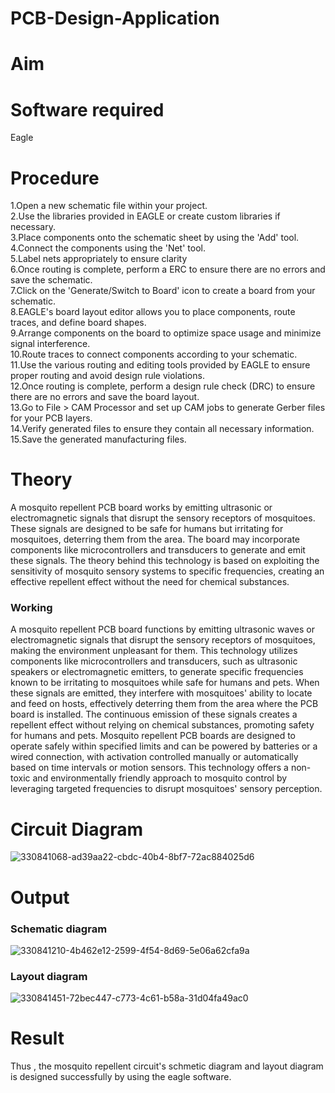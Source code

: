 # PCB-Design-Application
# Aim


# Software required
Eagle

# Procedure
1.Open a new schematic file within your project.</br>
2.Use the libraries provided in EAGLE or create custom libraries if necessary.</br>
3.Place components onto the schematic sheet by using the 'Add' tool.</br>
4.Connect the components using the 'Net' tool.</br>
5.Label nets appropriately to ensure clarity</br>
6.Once routing is complete, perform a ERC to ensure there are no errors and save the schematic.</br>
7.Click on the 'Generate/Switch to Board' icon to create a board from your schematic.</br>
8.EAGLE's board layout editor allows you to place components, route traces, and define board shapes.</br>
9.Arrange components on the board to optimize space usage and minimize signal interference.</br>
10.Route traces to connect components according to your schematic.</br>
11.Use the various routing and editing tools provided by EAGLE to ensure proper routing and avoid design rule violations.</br>
12.Once routing is complete, perform a design rule check (DRC) to ensure there are no errors and save the board layout.</br>
13.Go to File > CAM Processor and set up CAM jobs to generate Gerber files for your PCB layers.</br>
14.Verify generated files to ensure they contain all necessary information.</br>
15.Save the generated manufacturing files.</br>

# Theory

A mosquito repellent PCB board works by emitting ultrasonic or electromagnetic signals that disrupt the sensory receptors of mosquitoes. These signals are designed to be safe for humans but irritating for mosquitoes, deterring them from the area. The board may incorporate components like microcontrollers and transducers to generate and emit these signals. The theory behind this technology is based on exploiting the sensitivity of mosquito sensory systems to specific frequencies, creating an effective repellent effect without the need for chemical substances.


### Working 

A mosquito repellent PCB board functions by emitting ultrasonic waves or electromagnetic signals that disrupt the sensory receptors of mosquitoes, making the environment unpleasant for them. This technology utilizes components like microcontrollers and transducers, such as ultrasonic speakers or electromagnetic emitters, to generate specific frequencies known to be irritating to mosquitoes while safe for humans and pets. When these signals are emitted, they interfere with mosquitoes' ability to locate and feed on hosts, effectively deterring them from the area where the PCB board is installed. The continuous emission of these signals creates a repellent effect without relying on chemical substances, promoting safety for humans and pets. Mosquito repellent PCB boards are designed to operate safely within specified limits and can be powered by batteries or a wired connection, with activation controlled manually or automatically based on time intervals or motion sensors. This technology offers a non-toxic and environmentally friendly approach to mosquito control by leveraging targeted frequencies to disrupt mosquitoes' sensory perception.


# Circuit Diagram
![330841068-ad39aa22-cbdc-40b4-8bf7-72ac884025d6](https://github.com/LavanyaMuraleedharan/PCB-Design-Application/assets/120103862/177ac8eb-f25a-41c9-b35a-0e124b0ff876)



# Output

### Schematic diagram
![330841210-4b462e12-2599-4f54-8d69-5e06a62cfa9a](https://github.com/LavanyaMuraleedharan/PCB-Design-Application/assets/120103862/92264dce-7b06-4939-b244-fc9ab0594306)



### Layout diagram
![330841451-72bec447-c773-4c61-b58a-31d04fa49ac0](https://github.com/LavanyaMuraleedharan/PCB-Design-Application/assets/120103862/78e77005-396d-47cd-85dc-1c53868c1900)



# Result
Thus , the mosquito repellent circuit's schmetic diagram and layout diagram is designed successfully by using the eagle software.
